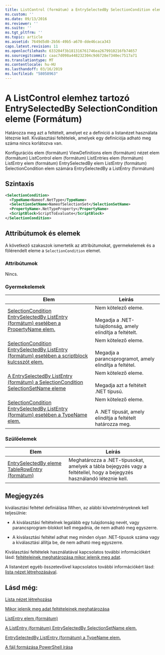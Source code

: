 ```yaml
---
title: ListControl (formátum) a EntrySelectedBy SelectionCondition eleme |} A Microsoft Docs
ms.custom: ''
ms.date: 09/13/2016
ms.reviewer: ''
ms.suite: ''
ms.tgt_pltfrm: ''
ms.topic: article
ms.assetid: 7649d5d0-2b56-49b5-a670-dde46caca343
caps.latest.revision: 11
ms.openlocfilehash: 633204f3b181316761746ea2679910216fb74657
ms.sourcegitcommit: caac7d098a448232304c9d6728e7340ec7517a71
ms.translationtype: MT
ms.contentlocale: hu-HU
ms.lasthandoff: 03/16/2019
ms.locfileid: "58058963"
---
```

# <a name="selectioncondition-element-for-entryselectedby-for-listcontrol-format"></a>A ListControl elemhez tartozó EntrySelectedBy SelectionCondition eleme (Formátum)

Határozza meg azt a feltételt, amelyet ez a definíció a listanézet használata léteznie kell. Kiválasztási feltételek, amelyek egy definíciója adható meg száma nincs korlátozva van.

Konfigurációs elem (formátum) ViewDefinitions elem (formátum) nézet elem (formátum) ListControl elem (formátum) ListEntries elem (formátum) ListEntry elem (formátum) EntrySelectedBy elem ListEntry (formátum) SelectionCondition elem számára EntrySelectedBy a ListEntry (formátum)

## <a name="syntax"></a>Szintaxis

```xml
<SelectionCondition>
  <TypeName>Nameof.NetType</TypeName>
  <SelectionSetName>NameofSelectionSet</SelectionSetName>
  <PropertyName>.NetTypeProperty</PropertyName>
  <ScriptBlock>ScriptToEvaluate</ScriptBlock>
</SelectionCondition>
```

## <a name="attributes-and-elements"></a>Attribútumok és elemek

A következő szakaszok ismertetik az attribútumokat, gyermekelemek és a fölérendelt eleme a `SelectionCondition` elemet.

### <a name="attributes"></a>Attribútumok

Nincs.

### <a name="child-elements"></a>Gyermekelemek

|Elem|Leírás|
|-------------|-----------------|
|[SelectionCondition EntrySelectedBy ListEntry (formátum) esetében a PropertyName elem.](./propertyname-element-for-selectioncondition-for-entryselectedby-for-listcontrol-format.md)|Nem kötelező eleme.<br /><br /> Megadja a .NET-tulajdonság, amely elindítja a feltételt.|
|[SelectionCondition EntrySelectedBy ListEntry (formátum) esetében a scriptblock kulcsszót elem.](./scriptblock-element-for-selectioncondition-for-entryselectedby-for-listcontrol-format.md)|Nem kötelező eleme.<br /><br /> Megadja a parancsprogramot, amely elindítja a feltétel.|
|[A EntrySelectedBy ListEntry (formátum) a SelectionCondition SelectionSetName eleme](./selectionsetname-element-for-selectioncondition-for-entryselectedby-for-listentry-format.md)|Nem kötelező eleme.<br /><br /> Megadja azt a feltételt .NET típusú.|
|[SelectionCondition EntrySelectedBy ListEntry (formátum) esetében a TypeName elem.](./typename-element-for-selectioncondition-for-entryselectedby-for-listcontrol-format.md)|Nem kötelező eleme.<br /><br /> A .NET típusát, amely elindítja a feltételt határozza meg.|

### <a name="parent-elements"></a>Szülőelemek

|Elem|Leírás|
|-------------|-----------------|
|[EntrySelectedBy eleme TableRowEntry (formátum)](./entryselectedby-element-for-tablerowentry-for-tablecontrol-format.md)|Meghatározza a .NET-típusokat, amelyek a tábla bejegyzés vagy a feltétellel, hogy a bejegyzés használandó léteznie kell.|

## <a name="remarks"></a>Megjegyzés

kiválasztási feltétel definiálása lWhen, az alábbi követelményeknek kell teljesülnie:

- A kiválasztási feltételnek legalább egy tulajdonság nevét, vagy parancsprogram-blokkot kell megadnia, de nem adható meg egyszerre.

- A kiválasztási feltétel adhat meg minden olyan .NET-típusok száma vagy a kiválasztási állítja be, de nem adható meg egyszerre.

Kiválasztási feltételek használatával kapcsolatos további információkért lásd: [feltételeinek meghatározása mikor jelenik meg adat](./defining-conditions-for-displaying-data.md).

A listanézet egyéb összetevőivel kapcsolatos további információkért lásd: [lista nézet létrehozásával](./creating-a-list-view.md).

## <a name="see-also"></a>Lásd még:

[Lista nézet létrehozása](./creating-a-list-view.md)

[Mikor jelenik meg adat feltételeinek meghatározása](./defining-conditions-for-displaying-data.md)

[ListEntry elem (formátum)](./listentry-element-for-listcontrol-format.md)

[A ListEntry (formátum) EntrySelectedBy SelectionSetName elem.](./selectionsetname-element-for-entryselectedby-for-listcontrol-format.md)

[EntrySelectedBy ListEntry (formátum) a TypeName elem.](http://msdn.microsoft.com/en-us/fcd4daa6-f3fd-43f7-a468-03c582d34533)

[A fájl formázása PowerShell írása](./writing-a-powershell-formatting-file.md)
